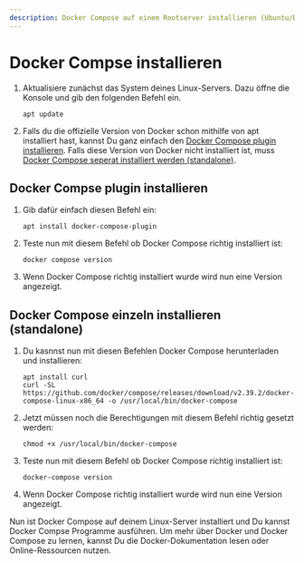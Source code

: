 ```yaml
---
description: Docker Compose auf einem Rootserver installieren (Ubuntu/Debian)
---
```


# Docker Compse installieren

1. Aktualisiere zunächst das System deines Linux-Servers. Dazu öffne die Konsole und gib den folgenden Befehl ein.

    ```
    apt update
    ```
2. Falls du die offizielle Version von Docker schon mithilfe von apt installiert hast, kannst Du ganz einfach den [Docker Compose plugin installieren](#Docker-Compose-plugin-installieren).
   Falls diese Version von Docker nicht installiert ist, muss [Docker Compose seperat installiert werden (standalone)](#Docker-Compose-einzeln-installieren-standalone).

## Docker Compse plugin installieren

1. Gib dafür einfach diesen Befehl ein:

    ```
    apt install docker-compose-plugin
    ```

2. Teste nun mit diesem Befehl ob Docker Compose richtig installiert ist:

    ```
    docker compose version
    ```

3. Wenn Docker Compose richtig installiert wurde wird nun eine Version angezeigt.
   
## Docker Compose einzeln installieren (standalone)

1. Du kasnnst nun mit diesen Befehlen Docker Compose herunterladen und installieren:

    ```
    apt install curl
    curl -SL https://github.com/docker/compose/releases/download/v2.39.2/docker-compose-linux-x86_64 -o /usr/local/bin/docker-compose
    ```

2. Jetzt müssen noch die Berechtigungen mit diesem Befehl richtig gesetzt werden:

    ```
    chmod +x /usr/local/bin/docker-compose
    ```

3. Teste nun mit diesem Befehl ob Docker Compose richtig installiert ist:

    ```
    docker-compose version
    ```

4. Wenn Docker Compose richtig installiert wurde wird nun eine Version angezeigt.

Nun ist Docker Compose auf deinem Linux-Server installiert und Du kannst Docker Compse Programme ausführen. Um mehr über Docker und Docker Compose zu lernen, kannst Du die Docker-Dokumentation lesen oder Online-Ressourcen nutzen.

